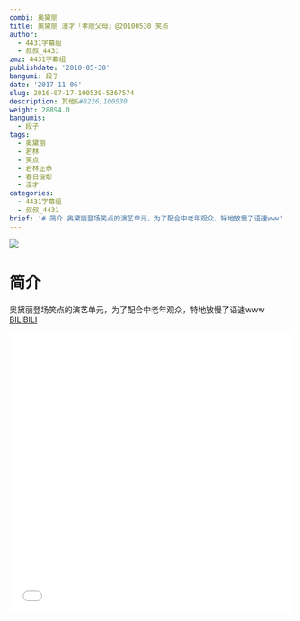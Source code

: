 ```yaml
---
combi: 奥黛丽
title: 奥黛丽 漫才「孝顺父母」@20100530 笑点
author:
  - 4431字幕组
  - 叔叔_4431
zmz: 4431字幕组
publishdate: '2010-05-30'
bangumi: 段子
date: '2017-11-06'
slug: 2016-07-17-100530-5367574
description: 其他&#8226;100530
weight: 28894.0
bangumis:
  - 段子
tags:
  - 奥黛丽
  - 若林
  - 笑点
  - 若林正恭
  - 春日俊彰
  - 漫才
categories:
  - 4431字幕组
  - 叔叔_4431
brief: '# 简介 奥黛丽登场笑点的演艺单元，为了配合中老年观众，特地放慢了语速www'
---
```

![](https://i.imgur.com/0jOXOVI.png)
# 简介  
奥黛丽登场笑点的演艺单元，为了配合中老年观众，特地放慢了语速www
  [BILIBILI](https://www.bilibili.com/video/av5367574/)

  <iframe src="//www.bilibili.com/blackboard/player.html?aid=5367574" width="100%" height="500" frameborder="0" allowfullscreen="allowfullscreen"></iframe>
